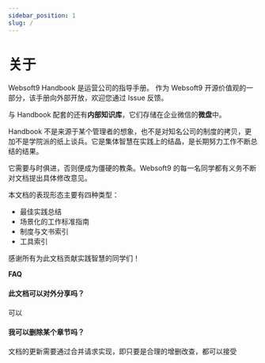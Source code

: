 ```yaml
---
sidebar_position: 1
slug: /
---
```


# 关于

Websoft9 Handbook 是运营公司的指导手册。 作为 Websoft9 开源价值观的一部分，该手册向外部开放，欢迎您通过 Issue 反馈。  

与 Handbook 配套的还有**内部知识库**，它们存储在企业微信的**微盘**中。 

Handbook 不是来源于某个管理者的想象，也不是对知名公司的制度的拷贝，更加不是学院派的纸上谈兵。它是集体智慧在实践上的结晶，是长期努力工作不断总结的结果。

它需要与时俱进，否则便成为僵硬的教条。Websoft9 的每一名同学都有义务不断对文档提出具体修改意见。

本文档的表现形态主要有四种类型：

- 最佳实践总结
- 场景化的工作标准指南
- 制度与文书索引
- 工具索引

感谢所有为此文档贡献实践智慧的同学们！



**FAQ**

#### 此文档可以对外分享吗？

可以
 
#### 我可以删除某个章节吗？

文档的更新需要通过合并请求实现，即只要是合理的增删改查，都可以接受